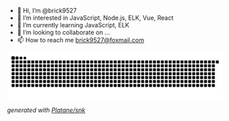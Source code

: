 - 👋 Hi, I’m @brick9527
- 👀 I’m interested in JavaScript, Node.js, ELK, Vue, React
- 🌱 I’m currently learning JavaScript, ELK
- 💞️ I’m looking to collaborate on ...
- 📫 How to reach me brick9527@foxmail.com

![grid-snake](https://raw.githubusercontent.com/brick9527/brick9527/output/github-contribution-grid-snake.svg)

_generated with [Platane/snk](https://github.com/Platane/snk)_

<!---
brick9527/brick9527 is a ✨ special ✨ repository because its `README.md` (this file) appears on your GitHub profile.
You can click the Preview link to take a look at your changes.
--->
